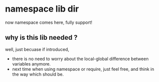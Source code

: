 namespace lib dir 
===

 now namespace comes here, fully support! 

why is this lib needed ? 
--
well, just becuase if introduced, 

* there is no need to worry about the local-global 
 difference between variables anymore.
* next time when using namespace or require, just feel free, and think in the way which should be. 